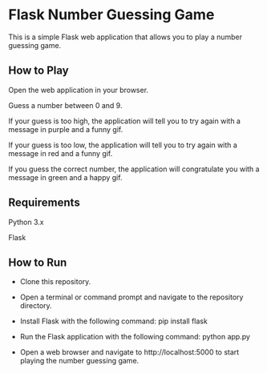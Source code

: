 # Flask Number Guessing Game

This is a simple Flask web application that allows you to play a number guessing game.

## How to Play

Open the web application in your browser.

Guess a number between 0 and 9.

If your guess is too high, the application will tell you to try again with a message in purple and a funny gif.

If your guess is too low, the application will tell you to try again with a message in red and a funny gif.

If you guess the correct number, the application will congratulate you with a message in green and a happy gif.

## Requirements
Python 3.x

Flask

## How to Run

* Clone this repository.

* Open a terminal or command prompt and navigate to the repository directory.

* Install Flask with the following command: pip install flask

* Run the Flask application with the following command: python app.py

* Open a web browser and navigate to http://localhost:5000 to start playing the number guessing game.


